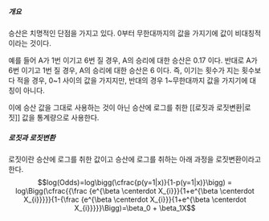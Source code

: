 ##### 개요
승산은 치명적인 단점을 가지고 있다. 0부터 무한대까지의 값을 가지기에 값이 비대칭적이라는 것이다. 

예를 들어 A가 1번 이기고 6번 질 경우, A의 승리에 대한 승산은 0.17 이다.
반대로 A가 6번 이기고 1번 질 경우, A의 승리에 대한 승산은 6 이다.
즉, 이기는 횟수가 지는 횟수보다 적을 경우, 0~1 사이의 값을 가지지만, 반대의 경우 1~무한대까지 값을 가지기에 대칭이 아니다.

이에 승산 값을 그대로 사용하는 것이 아닌 승산에 로그를 취한 [[로짓과 로짓변환|로짓]] 값을 통계량으로 사용한다. 


##### 로짓과 로짓변환
로짓이란 승산에 로그를 취한 값이고 승산에 로그를 취하는 아래 과정을 로짓변환이라고 한다. 
$$log(Odds)=log\bigg(\cfrac{p(y=1|x)}{1-p(y=1|x)}\bigg) = log\Bigg(\cfrac{{\frac {e^{\beta \centerdot X_{i}}}{1+e^{\beta \centerdot X_{i}}}}}{1-{\frac {e^{\beta \centerdot X_{i}}}{1+e^{\beta \centerdot X_{i}}}}}\Bigg)=\beta_0 + \beta_1X$$


